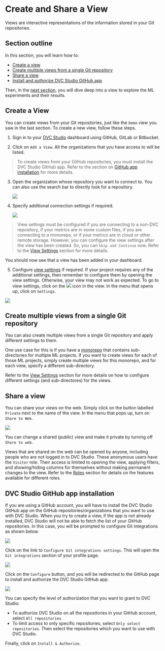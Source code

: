# Create and Share a View

Views are interactive representations of the information stored in your Git
repositories.

## Section outline

In this section, you will learn how to:

- [Create a view](#create-a-view)
- [Create multiple views from a single Git repository](#create-multiple-views-from-a-single-git-repository)
- [Share a view](#share-a-view)
- [Install and authorize DVC Studio GitHub app](#dvc-studio-github-app-installation)

Then, in the [next section](/doc/studio/explore-experiments), you will dive deep
into a view to explore the ML experiments and their results.

## Create a View

You can create views from your Git repositories, just like the `Demo` view you
saw in the last section. To create a new view, follow these steps.

1. Sign in to your [DVC Studio](https://studio.iterative.ai/) dashboard using
   GitHub, GitLab or Bitbucket.

2. Click on `Add a View`. All the organizations that you have access to will be
   listed.

> To create views from your GitHub repositories, you must install the DVC Studio
> GitHub app. Refer to the section on
> [GitHub app installation](#dvc-studio-github-app-installation) for more
> details.

3. Open the organization whose repository you want to connect to. You can also
   use the search bar to directly look for a repository.

   ![](https://static.iterative.ai/img/studio/select_repo_v2.png)

4. Specify additional connection settings if required.

   ![](https://static.iterative.ai/img/studio/view_settings_v2.png)

> View settings must be configured if you are connecting to a non-DVC
> repository, if your metrics are in some custom files, if you are connecting to
> a monorepo, or if your metrics are in cloud or other remote storage. However,
> you can configure the view settings after the view has been created. So, you
> can `Skip and Continue` now. Refer to the
> [View Settings](/doc/studio/view-settings) section for more details.

You should now see that a view has been added in your dashboard.

5. Configure [view settings](/doc/studio/view-settings) if required. If your
   project requires any of the additional settings, then remember to configure
   them by opening the view settings. Otherwise, your view may not work as
   expected. To go to view settings, click on the
   ![](https://static.iterative.ai/img/studio/view_open_settings_icon_v2.png)
   icon in the view. In the menu that opens up, click on `Settings`.

![](https://static.iterative.ai/img/studio/view_open_settings_v2.png)

## Create multiple views from a single Git repository

You can also create multiple views from a single Git repository and apply
different settings to them.

One use case for this is if you have a
[monorepo](https://en.wikipedia.org/wiki/Monorepo) that contains sub-directories
for multiple ML projects. If you want to create views for each of those ML
projects, simply create multiple views for this monorepo, and for each view,
specify a different sub-directory.

Refer to the [View Settings](/doc/studio/view-settings) section for more details
on how to configure different settings (and sub-directores) for the views.

## Share a view

You can share your views on the web. Simply click on the button labelled
`Private` next to the name of the view. In the menu that pops up, turn on
`Share to Web`.

![](https://static.iterative.ai/img/studio/view_share_v2.png)

You can change a shared (public) view and make it private by turning off
`Share to web`.

Views that are shared on the web can be opened by anyone, including people who
are not logged in to DVC Studio. These anonymous users have the `Visitor` role.
Their access is limited to opening the view, applying filters, and
showing/hiding columns for themselves without making permanent changes to the
view. Refer to the [Roles](/doc/studio/teams#roles) section for details on the
features available for different roles.

## DVC Studio GitHub app installation

If you are using a GitHub account, you will have to install the DVC Studio
GitHub app on the GitHub repositories/organizations that you want to use with
DVC Studio. When you try to create a view, if the app is not already installed,
DVC Studio will not be able to fetch the list of your GitHub repositories. In
this case, you will be prompted to configure Git integrations as shown below.

![](https://static.iterative.ai/img/studio/configure_git_integrations.png)

Click on the link to `Configure Git integrations settings`. This will open the
`Git integrations` section of your profile page.

![](https://static.iterative.ai/img/studio/configure_github.png)

Click on the `Configure` button, and you will be redirected to the GitHub page
to install and authorize the DVC Studio GitHub app.

![](https://static.iterative.ai/img/studio/authorize_app_on_github.png)

You can specify the level of authorization that you want to grant to DVC Studio:

- To authorize DVC Studio on all the repositories in your GitHub account, select
  `All repositories`.
- To limit access to only specific repositories, select
  `Only select repositories`. Then select the repositories which you want to use
  with DVC Studio.

Finally, click on `Install & Authorize`.
